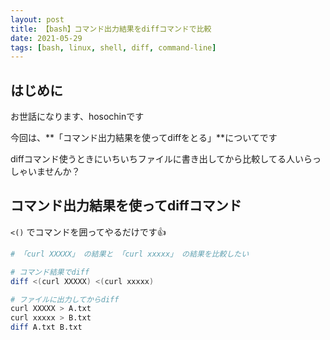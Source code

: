 ```yaml
---
layout: post
title: 【bash】コマンド出力結果をdiffコマンドで比較
date: 2021-05-29
tags: [bash, linux, shell, diff, command-line]
---
```


## はじめに

お世話になります、hosochinです

今回は、**「コマンド出力結果を使ってdiffをとる」**についてです

diffコマンド使うときにいちいちファイルに書き出してから比較してる人いらっしゃいませんか？

## コマンド出力結果を使ってdiffコマンド

`<()` でコマンドを囲ってやるだけです👍

```bash
# 「curl XXXXX」 の結果と 「curl xxxxx」 の結果を比較したい

# コマンド結果でdiff
diff <(curl XXXXX) <(curl xxxxx)

# ファイルに出力してからdiff
curl XXXXX > A.txt
curl xxxxx > B.txt
diff A.txt B.txt
```
